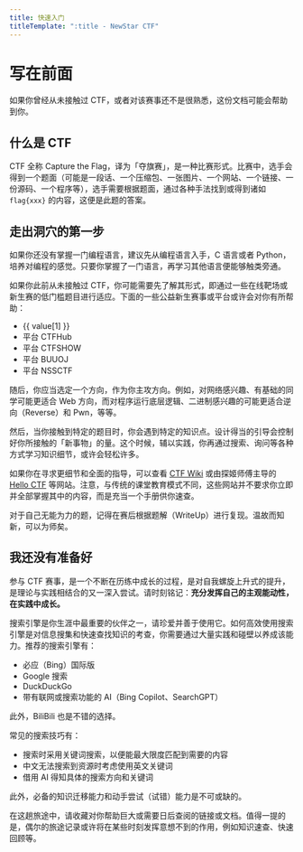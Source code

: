 ```yaml
---
title: 快速入门
titleTemplate: ":title - NewStar CTF"
---
```


<script setup>
import Container from '@/components/docs/Container.vue'
import Link from '@/components/docs/Link.vue'
import { ElTag } from 'element-plus'
import 'element-plus/es/components/tag/style/css'

const GameTime = {
  'MoeCTF': ["西电 MoeCTF", new Date('2024-08-10T09:00:00+08:00'), new Date('2024-10-10T21:00:00+08:00'), "https://ctf.xidian.edu.cn/games/10"],
  "BaseCTF": ["BaseCTF", new Date('2024-08-15T09:00:00+08:00'), new Date('2024-09-15T21:00:00+08:00'), "https://basectf.fun/"],
  "0xGame": ["南邮 0xGame", new Date('2024-10-06T09:00:00+08:00'), new Date('2024-11-03T21:00:00+08:00'), "https://0xgame.exp10it.cn/"],
}

const now = new Date()
const GameConf = Object.fromEntries(Object.entries(GameTime).map(([key, [name, start, end, link]]) => {
  if (now < start) return [key, ['info', '赛事·未开始', name, link]]
  if (now > end) return [key, ['info', '赛事·已结束', name, link]]
  return [key, ['success', '赛事·进行中', name, link]]
}))
</script>

# 写在前面

如果你曾经从未接触过 CTF，或者对该赛事还不是很熟悉，这份文档可能会帮助到你。

## 什么是 CTF

CTF 全称 Capture the Flag，译为「夺旗赛」，是一种比赛形式。比赛中，选手会得到一个题面<span data-desc>（可能是一段话、一个压缩包、一张图片、一个网站、一个链接、一份源码、一个程序等）</span>，选手需要根据题面，通过各种手法找到或得到诸如 `flag{xxx}` 的内容，这便是此题的答案。

## 走出洞穴的第一步

如果你还没有掌握一门编程语言，建议先从编程语言入手，C 语言或者 Python，培养对编程的感觉。只要你掌握了一门语言，再学习其他语言便能够触类旁通。

如果你此前从未接触过 CTF，你可能需要先了解其形式，即通过一些在线靶场或新生赛的低门槛题目进行适应。下面的一些公益新生赛事或平台或许会对你有所帮助：

<ul>
  <li v-for='(value, key) in GameConf'>
      <ElTag :type="value[0]" size="small">{{ value[1] }}</ElTag>
      <Link icon="external" theme="underline hover" :href="value[3]" :text="value[2]" />
  </li>
  <li> <ElTag type="primary" size="small">平台</ElTag> <Link icon="external" theme="underline hover" href="https://www.ctfhub.com/">CTFHub</Link> </li>
  <li> <ElTag type="primary" size="small">平台</ElTag> <Link icon="external" theme="underline hover" href="https://ctf.show/">CTFSHOW</Link> </li>
  <li> <ElTag type="primary" size="small">平台</ElTag> <Link icon="external" theme="underline hover" href="https://buuoj.cn">BUUOJ</Link> </li>
  <li> <ElTag type="primary" size="small">平台</ElTag> <Link icon="external" theme="underline hover" href="https://www.nssctf.cn">NSSCTF</Link> </li>
</ul>

随后，你应当选定一个方向，作为你主攻方向。例如，对网络感兴趣、有基础的同学可能更适合 Web 方向，而对程序运行底层逻辑、二进制感兴趣的可能更适合逆向（Reverse）和 Pwn，等等。

然后，当你接触到特定的题目时，你会遇到特定的知识点。设计得当的引导会控制好你所接触的「新事物」的量。这个时候，辅以实践，你再通过搜索、询问等各种方式学习知识细节，或许会轻松许多。

如果你在寻求更细节和全面的指导，可以查看 [CTF Wiki](https://ctf-wiki.org/) 或由探姬师傅主导的 [Hello CTF](https://hello-ctf.com/) 等网站。注意，与传统的课堂教育模式不同，这些网站并不要求你立即并全部掌握其中的内容，而是充当一个手册供你速查。

对于自己无能为力的题，记得在赛后根据题解（WriteUp）进行复现。温故而知新，可以为师矣。

## 我还没有准备好

<Container type='tip'>
参与 CTF 赛事，是一个不断在历练中成长的过程，是对自我螺旋上升式的提升，是理论与实践相结合的又一深入尝试。请时刻铭记：<strong>充分发挥自己的主观能动性，在实践中成长。</strong>
</Container>

搜索引擎是你生涯中最重要的伙伴之一，请珍爱并善于使用它。如何高效使用搜索引擎是对信息搜集和快速查找知识的考查，你需要通过大量实践和碰壁以养成该能力。推荐的搜索引擎有：

- 必应（Bing）国际版
- Google 搜索
- DuckDuckGo
- 带有联网或搜索功能的 AI（Bing Copilot、SearchGPT）

此外，BiliBili 也是不错的选择。

常见的搜索技巧有：

- 搜索时采用关键词搜索，以便能最大限度匹配到需要的内容
- 中文无法搜索到资源时考虑使用英文关键词
- 借用 AI 得知具体的搜索方向和关键词

此外，必备的知识迁移能力和动手尝试（试错）能力是不可或缺的。

在这趟旅途中，请收藏对你帮助巨大或需要日后查阅的链接或文档。值得一提的是，偶尔的旅途记录或许将在某些时刻发挥意想不到的作用，例如知识速查、快速回顾等。
